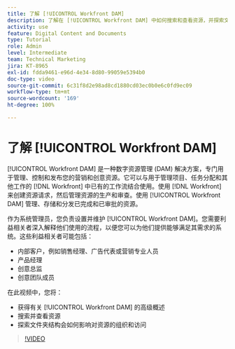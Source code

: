 ```yaml
---
title: 了解 [!UICONTROL Workfront DAM]
description: 了解在 [!UICONTROL Workfront DAM] 中如何搜索和查看资源，并探索文件夹结构会如何影响对资源的组织和访问。
activity: use
feature: Digital Content and Documents
type: Tutorial
role: Admin
level: Intermediate
team: Technical Marketing
jira: KT-8965
exl-id: fdda9461-e96d-4e34-8d80-99059e5394b0
doc-type: video
source-git-commit: 6c31f8d2e98ad8cd1880cd03ec0b0e6c0fd9ec09
workflow-type: tm+mt
source-wordcount: '169'
ht-degree: 100%

---
```


# 了解 [!UICONTROL Workfront DAM]

[!UICONTROL Workfront DAM] 是一种数字资源管理 (DAM) 解决方案，专门用于管理、控制和发布您的营销和创意资源。它可以与用于管理项目、任务分配和其他工作的 [!DNL Workfront] 中已有的工作流结合使用。使用 [!DNL Workfront] 来创建资源请求，然后管理资源的生产和审查。使用 [!UICONTROL Workfront DAM] 管理、存储和分发已完成和已审批的资源。


作为系统管理员，您负责设置并维护 [!UICONTROL Workfront DAM]。您需要利益相关者深入解释他们使用的流程，以便您可以为他们提供能够满足其需求的系统。这些利益相关者可能包括：

* 内部客户，例如销售经理、广告代表或营销专业人员
* 产品经理
* 创意总监
* 创意团队成员

在此视频中，您将：

* 获得有关 [!UICONTROL Workfront DAM] 的高级概述
* 搜索并查看资源
* 探索文件夹结构会如何影响对资源的组织和访问

>[!VIDEO](https://video.tv.adobe.com/v/335228/?quality=12&learn=on)
